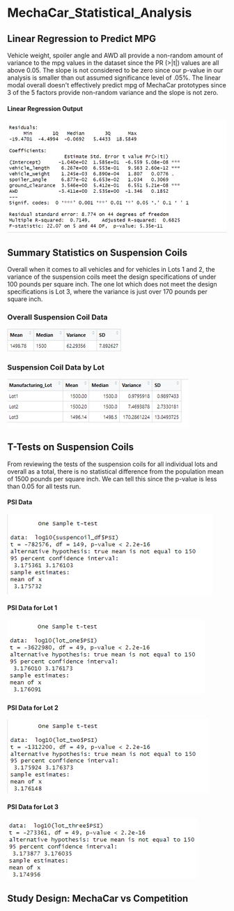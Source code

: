 # MechaCar_Statistical_Analysis

## Linear Regression to Predict MPG

Vehicle weight, spoiler angle and AWD all provide a non-random amount of variance to the mpg values in the dataset since the PR (>|t|) values are all above 0.05. The slope is not considered to be zero since our p-value in our analysis is smaller than out assumed significance level of .05%. The linear modal overall doesn't effectively predict mpg of MechaCar prototypes since 3 of the 5 factors provide non-random variance and the slope is not zero.

#### Linear Regression Output
![Linear Regression Output](https://github.com/vstuopis/MechaCar_Statistical_Analysis/blob/59ec96485558a825905c730a6a356519d6bc8c88/MPG%20Linear%20Regression.png)

## Summary Statistics on Suspension Coils

Overall when it comes to all vehicles and for vehicles in Lots 1 and 2, the variance of the suspension coils meet the design specifications of under 100 pounds per square inch. The one lot which does not meet the design specifications is Lot 3, where the variance is just over 170 pounds per square inch.
### Overall Suspension Coil Data
![Overall Suspension Coil Data](https://github.com/vstuopis/MechaCar_Statistical_Analysis/blob/59ec96485558a825905c730a6a356519d6bc8c88/Suspension%20Coils%20Total.png)
### Suspension Coil Data by Lot
![Suspension Coil Data by Lot](https://github.com/vstuopis/MechaCar_Statistical_Analysis/blob/main/Suspension%20Coils%20by%20Lot.png)

## T-Tests on Suspension Coils
From reviewing the tests of the suspension coils for all individual lots and overall as a total, there is no statistical difference from the population mean of 1500 pounds per square inch. We can tell this since the p-value is less than 0.05 for all tests run.
#### PSI Data
![All car PSI t-test](https://github.com/vstuopis/MechaCar_Statistical_Analysis/blob/e7c0d5910872a7737566fc20b90ac5bb462f33ec/All%20Car%20PSI%20Data%20ttest.png)
#### PSI Data for Lot 1
![Lot 1 PSI t-test](https://github.com/vstuopis/MechaCar_Statistical_Analysis/blob/e7c0d5910872a7737566fc20b90ac5bb462f33ec/Lot%201%20PSI%20Data%20ttest.png)
#### PSI Data for Lot 2
![Lot 2 PSI t-test](https://github.com/vstuopis/MechaCar_Statistical_Analysis/blob/e7c0d5910872a7737566fc20b90ac5bb462f33ec/Lot%202%20PSI%20Data%20ttest.png)
#### PSI Data for Lot 3
![Lot 3 PSI t-test](https://github.com/vstuopis/MechaCar_Statistical_Analysis/blob/e7c0d5910872a7737566fc20b90ac5bb462f33ec/Lot%203%20PSI%20Data%20ttest.png)


## Study Design: MechaCar vs Competition
